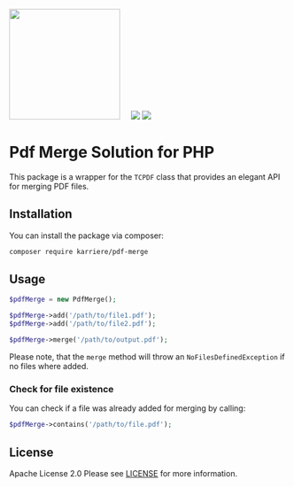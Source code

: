 <a href="https://www.karriere.at/" target="_blank"><img width="200" src="http://www.karriere.at/images/layout/katlogo.svg"></a>
<span>&nbsp;&nbsp;&nbsp;</span>
![](https://github.com/karriereat/pdf-merge/workflows/test/badge.svg)
![](https://github.com/karriereat/pdf-merge/workflows/lint/badge.svg)

# Pdf Merge Solution for PHP

This package is a wrapper for the `TCPDF` class that provides an elegant API for merging PDF files.

## Installation

You can install the package via composer:

```bash
composer require karriere/pdf-merge
```

## Usage

```php
$pdfMerge = new PdfMerge();

$pdfMerge->add('/path/to/file1.pdf');
$pdfMerge->add('/path/to/file2.pdf');

$pdfMerge->merge('/path/to/output.pdf');
```

Please note, that the `merge` method will throw an `NoFilesDefinedException` if no files where added.

### Check for file existence
You can check if a file was already added for merging by calling:

```php
$pdfMerge->contains('/path/to/file.pdf');
```

## License

Apache License 2.0 Please see [LICENSE](LICENSE) for more information.
